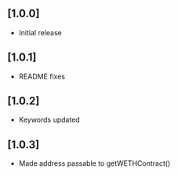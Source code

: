## [1.0.0]

- Initial release

## [1.0.1]

- README fixes

## [1.0.2]

- Keywords updated

## [1.0.3]

- Made address passable to getWETHContract()
